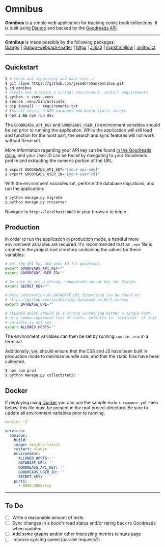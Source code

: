 # Omnibus

**Omnibus** is a simple web application for tracking comic book collections. It is built using [Django](https://www.djangoproject.com/) and backed by the [Goodreads API](https://www.goodreads.com/api/).

- - -

**Omnibus** is made possible by the following packages:  
[Django](https://github.com/django/django) | [django-webpack-loader](https://github.com/owais/django-webpack-loader) | [httpx](https://github.com/encode/httpx) | [Jinja2](https://github.com/pallets/jinja) | [marshmallow](https://github.com/marshmallow-code/marshmallow) | [xmltodict](https://github.com/martinblech/xmltodict)

- - -

## Quickstart

```bash
$ # Check out repository and move into it
$ git clone https://github.com/jessebraham/omnibus.git
$ cd omnibus
# Create and activate a virtual environment, install requirements
$ python -m venv .venv
$ source .venv/bin/activate
$ pip install -r requirements.txt
# Install required NPM packages and build static assets
$ npm i && npm run dev
```

The `GOODREADS_API_KEY` and `GOODREADS_USER_ID` environment variables should be set prior to running the application. While the application will still load and function for the most part, the search and sync features will not work without these set.

More information regarding your API key can be found [in the Goodreads docs](https://www.goodreads.com/api/keys), and your User ID can be found by navigating to your Goodreads profile and extracting the numeric portion of the URL.

```bash
$ export GOODREADS_API_KEY="[your-api-key]"
$ export GOODREADS_USER_ID="[your-user-id]"
```

With the environment variables set, perform the database migrations, and run the application:

```bash
$ python manage.py migrate
$ python manage.py runserver
```

Navigate to `http://localhost:8000` in your browser to begin.

## Production

In order to run the application in production mode, a handful more environment variables are required. It's recommended that an `.env` file is created in the project root directory containing the values for these variables:

```bash
# Set the API key and user ID for goodreads.
export GOODREADS_API_KEY=""
export GOODREADS_USER_ID=""

# Be sure to set a strong, randomized secret key for Django.
export SECRET_KEY=""

# More information on DATABASE_URL formatting can be found at:
# https://github.com/jacobian/dj-database-url#url-schema
export DATABASE_URL=""

# ALLOWED_HOSTS should be a string containing either a single host,
# or a comma-separated list of hosts. Defaults to 'localhost' if this
# variable is not set.
export ALLOWED_HOSTS=""
```

The environment variables can then be set by running `source .env` in a terminal.

Additionally, you should ensure that the CSS and JS have been built in production mode to minimize bundle size, and that the static files have been collected.

```bash
$ npm run prod
$ python manage.py collectstatic
```

## Docker

If deploying using [Docker](https://www.docker.com/) you can use the sample `docker-compose.yml` seen below; this file must be present in the root project directory. Be sure to update all environment variables prior to running.

```yaml
version '2'

services:
  omnibus:
    build: .
    image: omnibus:latest
    restart: always
    environment:
      ALLOWED_HOSTS: ''
      DATABASE_URL: ''
      GOODREADS_API_KEY: ''
      GOODREADS_USER_ID: ''
      SECRET_KEY: ''
    ports:
      - 8000:8000/tcp
```

- - -

## To Do

- [ ] Write a reasonable amount of tests
- [ ] Sync changes in a book's read status and/or rating back to Goodreads when updated
- [ ] Add some graphs and/or other interesting metrics to stats page
- [ ] Improve syncing speed (parallel requests?)
